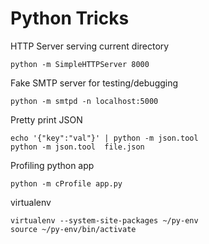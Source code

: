 Python Tricks
=============

HTTP Server serving current directory

    python -m SimpleHTTPServer 8000

Fake SMTP server for testing/debugging

    python -m smtpd -n localhost:5000

Pretty print JSON

    echo '{"key":"val"}' | python -m json.tool
    python -m json.tool  file.json

Profiling python app

    python -m cProfile app.py

virtualenv

    virtualenv --system-site-packages ~/py-env
    source ~/py-env/bin/activate
